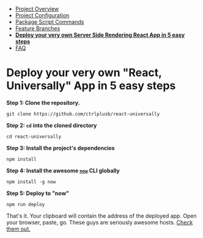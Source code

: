  - [Project Overview](/internal/docs/PROJECT_OVERVIEW.md)
 - [Project Configuration](/internal/docs/PROJECT_CONFIG.md)
 - [Package Script Commands](/internal/docs/PKG_SCRIPTS.md)
 - [Feature Branches](/internal/docs/FEATURE_BRANCHES.md)
 - __[Deploy your very own Server Side Rendering React App in 5 easy steps](/internal/docs/DEPLOY_TO_NOW.md)__
 - [FAQ](/internal/docs/FAQ.md)

# Deploy your very own "React, Universally" App in 5 easy steps

__Step 1: Clone the repository.__

    git clone https://github.com/ctrlplusb/react-universally

__Step 2: `cd` into the cloned directory__

    cd react-universally

__Step 3: Install the project's dependencies__

    npm install

__Step 4: Install the awesome [`now`](https://zeit.co/now) CLI globally__

    npm install -g now

__Step 5: Deploy to "now"__

    npm run deploy

That's it.  Your clipboard will contain the address of the deployed app. Open your browser, paste, go.  These guys are seriously awesome hosts. [Check them out.](https://zeit.co/now)
